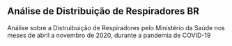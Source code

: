 ## Análise de Distribuição de Respiradores BR

Análise sobre a Distruibuição de Respiradores pelo Ministério da Saúde nos meses de abril a novembro de 2020, durante a pandemia de COVID-19
